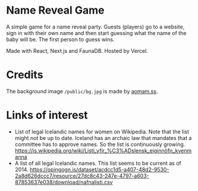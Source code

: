 # Name Reveal Game
A simple game for a name reveal party. Guests (players) go to a website, sign in with their own name and then start guessing what the name of the baby will be. The first person to guess wins.

Made with React, Next.js and FaunaDB. Hosted by Vercel.

# Credits
The background image `/public/bg.jpg` is made by [aomam.ss](https://www.freepik.com/premium-vector/cute-lion-seamless-background-repeating-pattern-wallpaper-background-cute-seamless-pattern-background_10065001.htm).

# Links of interest
+ List of legal Icelandic names for women on Wikipedia. Note that the list might not be up to date. Iceland has an archaic law that mandates that a committee has to approve names. So the list is continuously growing. https://is.wikipedia.org/wiki/Listi_yfir_%C3%ADslensk_eiginnöfn_kvenmanna
+ A list of all legal Icelandic names. This list seems to be current as of 2014. https://opingogn.is/dataset/acdcc1d5-a407-48d2-9530-2a8d626dccc7/resource/27dc8c43-247e-4797-a603-87853637e038/download/nafnalisti.csv